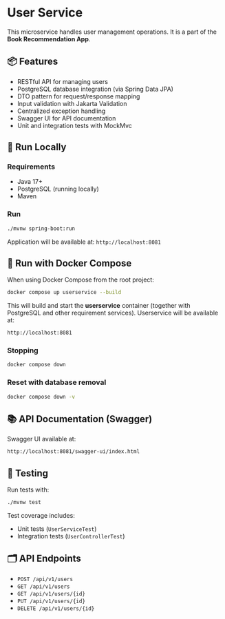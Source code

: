 # User Service

This microservice handles user management operations. It is a part of the **Book Recommendation App**.

## 📦 Features

- RESTful API for managing users
- PostgreSQL database integration (via Spring Data JPA)
- DTO pattern for request/response mapping
- Input validation with Jakarta Validation
- Centralized exception handling
- Swagger UI for API documentation
- Unit and integration tests with MockMvc

## 🚀 Run Locally

### Requirements

- Java 17+
- PostgreSQL (running locally)
- Maven

### Run

```bash
./mvnw spring-boot:run
```

Application will be available at: `http://localhost:8081`

## 🐳 Run with Docker Compose

When using Docker Compose from the root project:

```bash
docker compose up userservice --build
```

This will build and start the **userservice** container (together with PostgreSQL and other requirement services). Userservice will be available at:

```bash
http://localhost:8081
```

### Stopping

```bash
docker compose down
```

### Reset with database removal

```bash
docker compose down -v
```

## 📚 API Documentation (Swagger)

Swagger UI available at:

```bash
http://localhost:8081/swagger-ui/index.html
```

## 🧪 Testing

Run tests with:

```bash
./mvnw test
```

Test coverage includes:
- Unit tests (`UserServiceTest`)
- Integration tests (`UserControllerTest`)

## 🗂 API Endpoints

- `POST /api/v1/users`
- `GET /api/v1/users`
- `GET /api/v1/users/{id}`
- `PUT /api/v1/users/{id}`
- `DELETE /api/v1/users/{id}`
